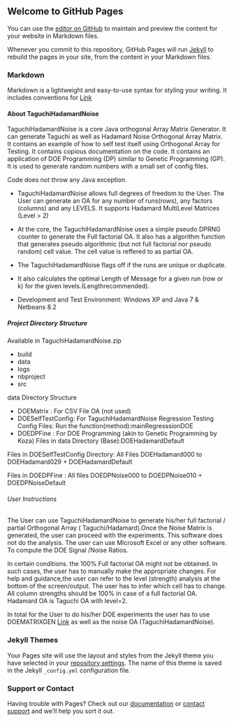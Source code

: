 ## Welcome to GitHub Pages

You can use the [editor on GitHub](https://github.com/Rajesh-VPai/TaguchiHadamardNoise/edit/master/README.md) to maintain and preview the content for your website in Markdown files.

Whenever you commit to this repository, GitHub Pages will run [Jekyll](https://jekyllrb.com/) to rebuild the pages in your site, from the content in your Markdown files.

### Markdown

Markdown is a lightweight and easy-to-use syntax for styling your writing. It includes conventions for
[Link](https://github.com/Rajesh-VPai/TaguchiHadamardNoise)
#### About TaguchiHadamardNoise
TaguchiHadamardNoise is a core Java orthogonal Array Matrix Generator.
It can generate Taguchi as well as Hadamard Noise Orthogonal Array Matrix. It contains an example of how to self test itself using Orthogonal Array for Testing. It contains copious documentation on the code. It contains an application of DOE Programming (DP) similar to Genetic Programming (GP). It is used to generate random numbers with a small set of config files.

Code does not throw any Java exception.
- TaguchiHadamardNoise allows full degrees of freedom to the User. The User can generate an OA for any number of runs(rows), any factors (columns) and any LEVELS. It supports Hadamard MultiLevel Matrices (Level > 2)
- At the core, the TaguchiHadamardNoise uses a simple pseudo DPRNG counter to generate the Full factorial OA. It also has a  algorithm function that generates pseudo algorithmic (but not full factorial nor pseudo random) cell value. The cell value is reffered to as partial OA.
- The TaguchiHadamardNoise flags off if the runs are unique or duplicate.
- It also calculates the optimal Length of Message for a given run (row or k) for the given levels.(Lengthrecommended).

- Development and Test Environment: Windows XP and Java 7 & Netbeans 8.2

##### Project Directory Structure
Available in TaguchiHadamardNoise.zip
- build
- data
- logs
- nbproject
- src

data Directory Structure
- DOEMatrix : For CSV File  OA (not used)
- DOESelfTestConfig: For TaguchiHadamardNoise Regression Testing  Config Files: Run the function(method):mainRegresssionDOE
- DOEDPFine : For DOE Programming (akin to Genetic Programming by Koza)
Files in data Directory (Base):DOEHadamardDefault

Files in DOESelfTestConfig Directory: All Files DOEHadamard000 to DOEHadamard029 + DOEHadamardDefault

Files in DOEDPFine : All files DOEDPNoise000 to DOEDPNoise010 + DOEDPNoiseDefault
###### User Instructions
The User can use TaguchiHadamardNoise to generate his/her full factorial / partial Orthogonal Array ( Taguchi/Hadamard).Once the Noise Matrix is generated, the user can proceed with the experiments. This software does not do the analysis. The user can use Microsoft Excel or any other software. To compute the DOE Signal /Noise Ratios.

In certain conditions. the 100% Full factorial OA might not be obtained. In such cases, the user has to manually make the appropriate changes. For help and guidance,the user can refer to the level (strength) analysis at the bottom of the screen/output. The user has to infer which cell has to change.
All column strengths should be 100% in case of a full factorial OA.
Hadamard OA is Taguchi OA with level=2.


In total for the User to do his/her DOE experiments the user has to use DOEMATRIXGEN [Link](https://github.com/Rajesh-VPai/DOEMatrixGen) as well as the noise OA (TaguchiHadamardNoise).

### Jekyll Themes

Your Pages site will use the layout and styles from the Jekyll theme you have selected in your [repository settings](https://github.com/Rajesh-VPai/TaguchiHadamardNoise/settings). The name of this theme is saved in the Jekyll `_config.yml` configuration file.

### Support or Contact

Having trouble with Pages? Check out our [documentation](https://help.github.com/categories/github-pages-basics/) or [contact support](https://github.com/contact) and we’ll help you sort it out.
